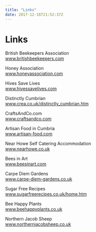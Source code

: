 ```yaml
---
title: "Links"
date: 2017-12-16T21:52:37Z
---
```


<h1>Links</h1>
 	
<p>British Beekeepers Association <br /><a href="http://www.britishbeekeepers.com">www.britishbeekeepers.com</a></p>

<p>Honey Association <br /><a href="http://www.honeyassociation.com">www.honeyassociation.com</a></p>

<p>Hives Save Lives <br /><a href="http://www.hivessavelives.com">www.hivessavelives.com</a></p>

<p>Distinctly Cumbrian <br /><a href="http://www.crea.co.uk/distinctly_cumbrian.htm">www.crea.co.uk/distinctly_cumbrian.htm</a></p>

<p>CraftsAndCo.com <br /><a href="http://www.craftsandco.com">www.craftsandco.com</a></p>

<p>Artisan Food in Cumbria <br /><a href="http://www.artisan-food.com">www.artisan-food.com</a></p>

<p>Near Howe Self Catering Accommodation  <br /><a href="http://www.nearhowe.co.uk">www.nearhowe.co.uk</a></p>

<p>Bees in Art <br /><a href="http://www.beesinart.com">www.beesinart.com</a></p>

<p>Carpe Diem Gardens <br /><a href="http://www.carpe-diem-gardens.co.uk">www.carpe-diem-gardens.co.uk</a></p>

<p>Sugar Free Recipes <br /><a href="http://www.sugarfreerecipes.co.uk/home.htm">www.sugarfreerecipes.co.uk/home.htm</a></p>

<p>Bee Happy Plants <br /><a href="http://www.beehappyplants.co.uk">www.beehappyplants.co.uk</a></p>

<p>Northern Jacob Sheep <br /><a href="http://www.northernjacobsheep.co.uk">www.northernjacobsheep.co.uk</a></p>

